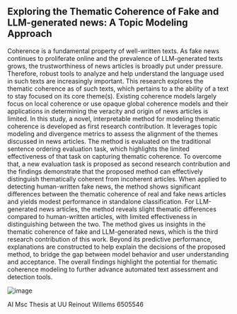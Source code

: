 ## **Exploring the Thematic Coherence of Fake and LLM-generated news: A Topic Modeling Approach**

Coherence is a fundamental property of well-written texts. As fake news continues to proliferate online and the prevalence of LLM-generated texts grows, the trustworthiness of news articles is broadly put under pressure. Therefore, robust tools to analyze and help understand the language used in such texts are increasingly important. This research explores the thematic coherence as of such texts, which pertains to a the ability of a text to stay focused on its core theme(s). Existing coherence models largely focus on local coherence or use opaque global coherence models and their applications in determining the veracity and origin of news articles is limited. In this study, a novel, interpretable method for modeling thematic coherence is developed as first research contribution. It leverages topic modeling and divergence metrics to assess the alignment of the themes discussed in news articles. The method is evaluated on the traditional sentence ordering evaluation task, which highlights the limited effectiveness of that task on capturing thematic coherence. To overcome that, a new evaluation task is proposed as second research contribution and the findings demonstrate that the proposed method can effectively distinguish thematically coherent from incoherent articles. When applied to detecting human-written fake news, the method shows significant differences between the thematic coherence of real and fake news articles and yields modest performance in standalone classification. For LLM-generated news articles, the method reveals slight thematic differences compared to human-written articles, with limited effectiveness in distinguishing between the two. The method gives us insights in the thematic coherence of fake and LLM-generated news, which is the third research contribution of this work. Beyond its predictive performance, explanations are constructed to help explain the decisions of the proposed method, to bridge the gap between model behavior and user understanding and acceptance. The overall findings highlight the potential for thematic coherence modeling to further advance automated text assessment and detection tools. 

![image](https://github.com/user-attachments/assets/991f1284-3b24-4195-902d-0fdfa8c3764d)

AI Msc Thesis at UU
Reinout Willems
6505546
